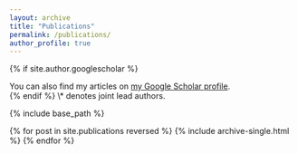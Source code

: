 ```yaml
---
layout: archive
title: "Publications"
permalink: /publications/
author_profile: true
---
```


{% if site.author.googlescholar %}
  <div class="wordwrap">You can also find my articles on <a href="{{site.author.googlescholar}}">my Google Scholar profile</a>.</div> 
{% endif %}
\* denotes joint lead authors.

{% include base_path %}

{% for post in site.publications reversed %}
  {% include archive-single.html %}
{% endfor %}

